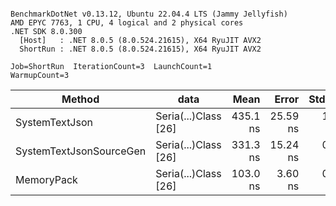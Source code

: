 ```

BenchmarkDotNet v0.13.12, Ubuntu 22.04.4 LTS (Jammy Jellyfish)
AMD EPYC 7763, 1 CPU, 4 logical and 2 physical cores
.NET SDK 8.0.300
  [Host]   : .NET 8.0.5 (8.0.524.21615), X64 RyuJIT AVX2
  ShortRun : .NET 8.0.5 (8.0.524.21615), X64 RyuJIT AVX2

Job=ShortRun  IterationCount=3  LaunchCount=1  
WarmupCount=3  

```
| Method                  | data                 | Mean     | Error    | StdDev  | Min      | Max      | Gen0   | Allocated |
|------------------------ |--------------------- |---------:|---------:|--------:|---------:|---------:|-------:|----------:|
| SystemTextJson          | Seria(...)Class [26] | 435.1 ns | 25.59 ns | 1.40 ns | 433.8 ns | 436.6 ns | 0.0038 |     328 B |
| SystemTextJsonSourceGen | Seria(...)Class [26] | 331.3 ns | 15.24 ns | 0.84 ns | 330.3 ns | 332.0 ns | 0.0043 |     368 B |
| MemoryPack              | Seria(...)Class [26] | 103.0 ns |  3.60 ns | 0.20 ns | 102.8 ns | 103.2 ns | 0.0014 |     128 B |
